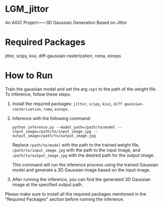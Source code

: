 # LGM_jittor
An AIGC Project——3D Gaussian Generation Based on Jittor

# Required Packages
jittor, scipy, kiui, diff-gaussian-rasterization, roma, einops

# How to Run
Train the gaussian model and set the arg `ckpt` to the path of the weight file.
To Inference, follow these steps:

1. Install the required packages: `jittor`, `scipy`, `kiui`, `diff-gaussian-rasterization`, `roma`, `einops`.

2. Inference with the following command:
    ```
    python inference.py --model_path=/path/to/model --input_image=/path/to/input_image.jpg --output_image=/path/to/output_image.jpg
    ```
    Replace `/path/to/model` with the path to the trained weight file, `/path/to/input_image.jpg` with the path to the input image, and `/path/to/output_image.jpg` with the desired path for the output image.

    This command will run the inference process using the trained Gaussian model and generate a 3D Gaussian image based on the input image.

3. After running the inference, you can find the generated 3D Gaussian image at the specified output path.

Please make sure to install all the required packages mentioned in the "Required Packages" section before running the inference.